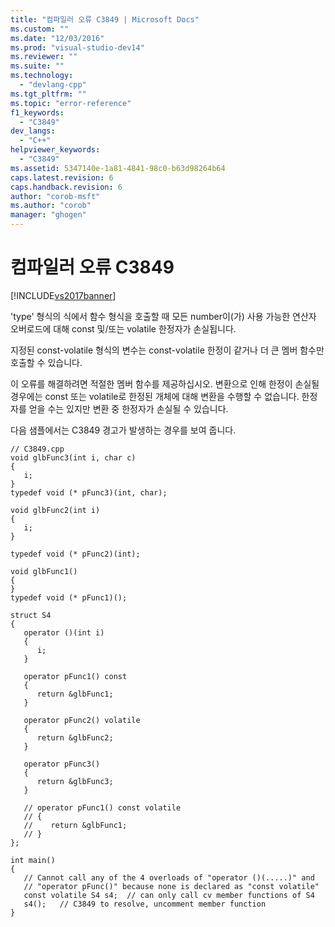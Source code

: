 ```yaml
---
title: "컴파일러 오류 C3849 | Microsoft Docs"
ms.custom: ""
ms.date: "12/03/2016"
ms.prod: "visual-studio-dev14"
ms.reviewer: ""
ms.suite: ""
ms.technology: 
  - "devlang-cpp"
ms.tgt_pltfrm: ""
ms.topic: "error-reference"
f1_keywords: 
  - "C3849"
dev_langs: 
  - "C++"
helpviewer_keywords: 
  - "C3849"
ms.assetid: 5347140e-1a81-4841-98c0-b63d98264b64
caps.latest.revision: 6
caps.handback.revision: 6
author: "corob-msft"
ms.author: "corob"
manager: "ghogen"
---
```

# 컴파일러 오류 C3849
[!INCLUDE[vs2017banner](../../assembler/inline/includes/vs2017banner.md)]

'type' 형식의 식에서 함수 형식을 호출할 때 모든 number이\(가\) 사용 가능한 연산자 오버로드에 대해 const 및\/또는 volatile 한정자가 손실됩니다.  
  
 지정된 const\-volatile 형식의 변수는 const\-volatile 한정이 같거나 더 큰 멤버 함수만 호출할 수 있습니다.  
  
 이 오류를 해결하려면 적절한 멤버 함수를 제공하십시오.  변환으로 인해 한정이 손실될 경우에는 const 또는 volatile로 한정된 개체에 대해 변환을 수행할 수 없습니다.  한정자를 얻을 수는 있지만 변환 중 한정자가 손실될 수 있습니다.  
  
 다음 샘플에서는 C3849 경고가 발생하는 경우를 보여 줍니다.  
  
```  
// C3849.cpp  
void glbFunc3(int i, char c)  
{  
   i;  
}  
typedef void (* pFunc3)(int, char);  
  
void glbFunc2(int i)  
{  
   i;  
}  
  
typedef void (* pFunc2)(int);  
  
void glbFunc1()  
{  
}  
typedef void (* pFunc1)();  
  
struct S4  
{  
   operator ()(int i)  
   {  
      i;  
   }  
  
   operator pFunc1() const  
   {  
      return &glbFunc1;  
   }  
  
   operator pFunc2() volatile  
   {  
      return &glbFunc2;  
   }  
  
   operator pFunc3()  
   {  
      return &glbFunc3;  
   }  
  
   // operator pFunc1() const volatile  
   // {  
   //    return &glbFunc1;  
   // }  
};  
  
int main()  
{  
   // Cannot call any of the 4 overloads of "operator ()(.....)" and   
   // "operator pFunc()" because none is declared as "const volatile"  
   const volatile S4 s4;  // can only call cv member functions of S4  
   s4();   // C3849 to resolve, uncomment member function  
}  
```